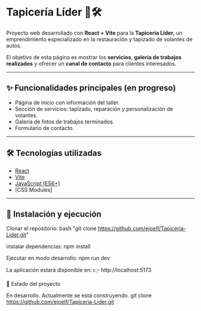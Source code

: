# Tapicería Líder 🚗🛠️  

Proyecto web desarrollado con **React + Vite** para la **Tapicería Líder**, un emprendimiento especializado en la restauración y tapizado de volantes de autos.  

El objetivo de esta página es mostrar los **servicios**, **galería de trabajos realizados** y ofrecer un **canal de contacto** para clientes interesados.  

---

## ✨ Funcionalidades principales (en progreso)
- Página de inicio con información del taller.  
- Sección de servicios: tapizado, reparación y personalización de volantes.  
- Galería de fotos de trabajos terminados.  
- Formulario de contacto.  

---

## 🛠️ Tecnologías utilizadas
- [React](https://reactjs.org/)  
- [Vite](https://vitejs.dev/)  
- [JavaScript (ES6+)](https://developer.mozilla.org/es/docs/Web/JavaScript)  
- [CSS Modules]

---

## 🚀 Instalación y ejecución

Clonar el repositorio:
bash
"git clone https://github.com/ejoelf/Tapiceria-Lider.git"

instalar dependencias:
npm install

Ejecutar en modo desarrollo:
npm run dev

La aplicación estará disponible en:
👉 http://localhost:5173

📌 Estado del proyecto

En desarrollo. Actualmente se está construyendo.
git clone https://github.com/ejoelf/Tapiceria-Lider.git

